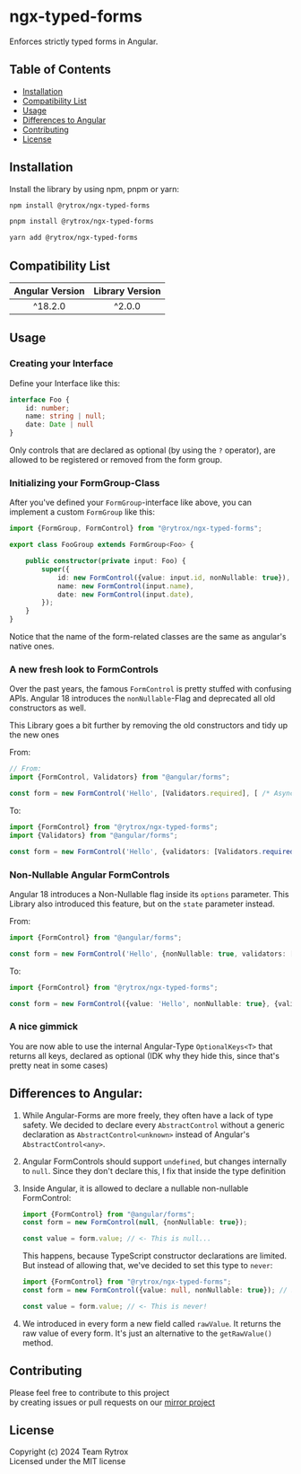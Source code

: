 # ngx-typed-forms

Enforces strictly typed forms in Angular.

## Table of Contents
- [Installation](#installation)
- [Compatibility List](#compatibility-list)
- [Usage](#usage)
- [Differences to Angular](#differences-to-angular)
- [Contributing](#contributing)
- [License](#license)

## Installation
Install the library by using npm, pnpm or yarn:

```bash
npm install @rytrox/ngx-typed-forms
```

```bash
pnpm install @rytrox/ngx-typed-forms
```

```bash
yarn add @rytrox/ngx-typed-forms
```

## Compatibility List

| Angular Version | Library Version |
|:---------------:|:---------------:|
|     ^18.2.0     |     ^2.0.0      |


## Usage

### Creating your Interface

Define your Interface like this:

```ts
interface Foo {
    id: number;
    name: string | null;
    date: Date | null
}
```
Only controls that are declared as optional (by using the `?` operator), are allowed to be registered or removed from the form group.

### Initializing your FormGroup-Class
After you've defined your `FormGroup`-interface like above, you can implement a custom `FormGroup` like this:

```ts
import {FormGroup, FormControl} from "@rytrox/ngx-typed-forms";

export class FooGroup extends FormGroup<Foo> {

    public constructor(private input: Foo) {
        super({
            id: new FormControl({value: input.id, nonNullable: true}),
            name: new FormControl(input.name),
            date: new FormControl(input.date),
        });
    }
}
```
Notice that the name of the form-related classes are the same as angular's native ones.

### A new fresh look to FormControls
Over the past years, the famous `FormControl` is pretty stuffed with confusing APIs. 
Angular 18 introduces the `nonNullable`-Flag and deprecated all old constructors as well. 

This Library goes a bit further by removing the old constructors and tidy up the new ones

From:
```ts
// From:
import {FormControl, Validators} from "@angular/forms";

const form = new FormControl('Hello', [Validators.required], [ /* Async-Validators here */]);
```

To:

```ts
import {FormControl} from "@rytrox/ngx-typed-forms";
import {Validators} from "@angular/forms";

const form = new FormControl('Hello', {validators: [Validators.required()], asyncValidators: [ /* Async-Validators here */ ]});
```

### Non-Nullable Angular FormControls
Angular 18 introduces a Non-Nullable flag inside its `options` parameter.
This Library also introduced this feature, but on the `state` parameter instead.

From:
```ts
import {FormControl} from "@angular/forms";

const form = new FormControl('Hello', {nonNullable: true, validators: [], asyncValidators: []});
```

To:

```ts
import {FormControl} from "@rytrox/ngx-typed-forms";

const form = new FormControl({value: 'Hello', nonNullable: true}, {validators: [], asyncValidators: []});
```

### A nice gimmick
You are now able to use the internal Angular-Type `OptionalKeys<T>` that returns all keys, declared as optional (IDK why they hide this, since that's pretty neat in some cases) 

## Differences to Angular:
1. While Angular-Forms are more freely, they often have a lack of type safety. 
   We decided to declare every `AbstractControl` without a generic declaration as `AbstractControl<unknown>` instead of Angular's `AbstractControl<any>`.

2. Angular FormControls should support `undefined`, but changes internally to `null`.
   Since they don't declare this, I fix that inside the type definition

3. Inside Angular, it is allowed to declare a nullable non-nullable FormControl:
   ```ts
   import {FormControl} from "@angular/forms"; 
   const form = new FormControl(null, {nonNullable: true});
   
   const value = form.value; // <- This is null...
   ```
   This happens, because TypeScript constructor declarations are limited.
   But instead of allowing that, we've decided to set this type to `never`:
   ```ts
   import {FormControl} from "@rytrox/ngx-typed-forms"; 
   const form = new FormControl({value: null, nonNullable: true}); // Sadly, I can't catch this...
   
   const value = form.value; // <- This is never!
   ```
4. We introduced in every form a new field called `rawValue`.
   It returns the raw value of every form. 
   It's just an alternative to the `getRawValue()` method.

## Contributing

Please feel free to contribute to this project  
by creating issues or pull requests on our [mirror project](https://github.com/Rytrox/ngx-typed-forms)

## License

Copyright (c) 2024 Team Rytrox  
Licensed under the MIT license  
